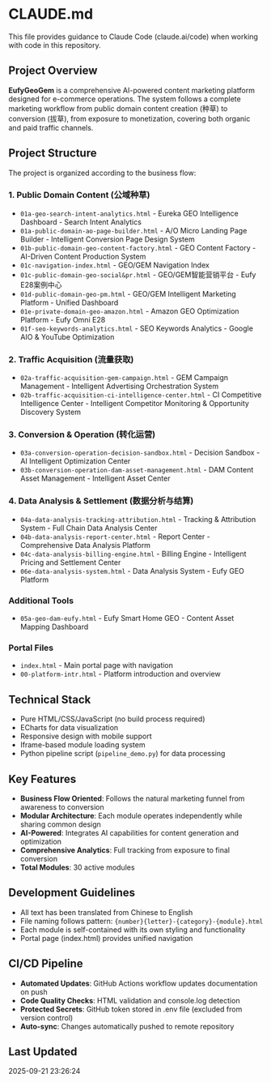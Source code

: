# CLAUDE.md

This file provides guidance to Claude Code (claude.ai/code) when working with code in this repository.

## Project Overview

**EufyGeoGem** is a comprehensive AI-powered content marketing platform designed for e-commerce operations. The system follows a complete marketing workflow from public domain content creation (种草) to conversion (拔草), from exposure to monetization, covering both organic and paid traffic channels.

## Project Structure

The project is organized according to the business flow:

### 1. Public Domain Content (公域种草)
- `01a-geo-search-intent-analytics.html` - Eureka GEO Intelligence Dashboard - Search Intent Analytics
- `01a-public-domain-ao-page-builder.html` - A/O Micro Landing Page Builder - Intelligent Conversion Page Design System
- `01b-public-domain-geo-content-factory.html` - GEO Content Factory - AI-Driven Content Production System
- `01c-navigation-index.html` - GEO/GEM Navigation Index
- `01c-public-domain-geo-social&pr.html` - GEO/GEM智能营销平台 - Eufy E28案例中心
- `01d-public-domain-geo-pm.html` - GEO/GEM Intelligent Marketing Platform - Unified Dashboard
- `01e-private-domain-geo-amazon.html` - Amazon GEO Optimization Platform - Eufy Omni E28
- `01f-seo-keywords-analytics.html` - SEO Keywords Analytics - Google AIO & YouTube Optimization

### 2. Traffic Acquisition (流量获取)
- `02a-traffic-acquisition-gem-campaign.html` - GEM Campaign Management - Intelligent Advertising Orchestration System
- `02b-traffic-acquisition-ci-intelligence-center.html` - CI Competitive Intelligence Center - Intelligent Competitor Monitoring & Opportunity Discovery System

### 3. Conversion & Operation (转化运营)
- `03a-conversion-operation-decision-sandbox.html` - Decision Sandbox - AI Intelligent Optimization Center
- `03b-conversion-operation-dam-asset-management.html` - DAM Content Asset Management - Intelligent Asset Center

### 4. Data Analysis & Settlement (数据分析与结算)
- `04a-data-analysis-tracking-attribution.html` - Tracking & Attribution System - Full Chain Data Analysis Center
- `04b-data-analysis-report-center.html` - Report Center - Comprehensive Data Analysis Platform
- `04c-data-analysis-billing-engine.html` - Billing Engine - Intelligent Pricing and Settlement Center
- `06e-data-analysis-system.html` - Data Analysis System - Eufy GEO Platform

### Additional Tools
- `05a-geo-dam-eufy.html` - Eufy Smart Home GEO - Content Asset Mapping Dashboard

### Portal Files
- `index.html` - Main portal page with navigation
- `00-platform-intr.html` - Platform introduction and overview

## Technical Stack

- Pure HTML/CSS/JavaScript (no build process required)
- ECharts for data visualization
- Responsive design with mobile support
- Iframe-based module loading system
- Python pipeline script (`pipeline_demo.py`) for data processing

## Key Features

- **Business Flow Oriented**: Follows the natural marketing funnel from awareness to conversion
- **Modular Architecture**: Each module operates independently while sharing common design
- **AI-Powered**: Integrates AI capabilities for content generation and optimization
- **Comprehensive Analytics**: Full tracking from exposure to final conversion
- **Total Modules**: 30 active modules

## Development Guidelines

- All text has been translated from Chinese to English
- File naming follows pattern: `{number}{letter}-{category}-{module}.html`
- Each module is self-contained with its own styling and functionality
- Portal page (index.html) provides unified navigation

## CI/CD Pipeline

- **Automated Updates**: GitHub Actions workflow updates documentation on push
- **Code Quality Checks**: HTML validation and console.log detection
- **Protected Secrets**: GitHub token stored in .env file (excluded from version control)
- **Auto-sync**: Changes automatically pushed to remote repository

## Last Updated

2025-09-21 23:26:24
